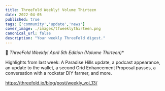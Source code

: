 ```yaml
---
title: ThreeFold Weekly! Volume Thirteen
date: 2022-04-05
published: true
tags: ['community','update','news']
cover_image: ./images/tfweeklythirteen.png
canonical_url: false
description: "Your weekly ThreeFold digest."
---
```


📰 **ThreeFold Weekly! April 5th* Edition (Volume Thirteen)**

Highlights from last week: A Paradise Hills update, a podcast appearance, an update to the wallet, a second Grid Enhancement Proposal passes, a conversation with a rockstar DIY farmer, and more.

https://threefold.io/blog/post/weekly_vol_13/